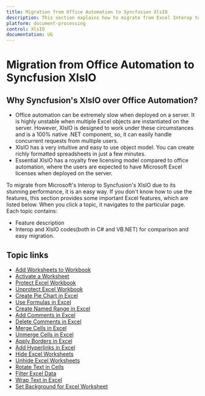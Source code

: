 ```yaml
---
title: Migration from Office Automation to Syncfusion XlsIO
description: This section explains how to migrate from Excel Interop to Syncfusion's XlsIO.
platform: document-processing
control: XlsIO
documentation: UG
---
```


# Migration from Office Automation to Syncfusion XlsIO

## Why Syncfusion's XlsIO over Office Automation?

* Office automation can be extremely slow when deployed on a server. It is highly unstable when multiple Excel objects are instantiated on the server. However, XlsIO is designed to work under these circumstances and is a 100% native .NET component, so, it can easily handle concurrent requests from multiple users.
* XlsIO has a very intuitive and easy to use object model. You can create richly formatted spreadsheets in just a few minutes.
* Essential XlsIO has a royalty free licensing model compared to office automation, where the users are expected to have Microsoft Excel licenses when deployed on the server.

To migrate from Microsoft's Interop to Syncfusion's XlsIO due to its stunning performance, it is an easy way. If you don't know how to use the features, this section provides some important Excel features, which are listed below. When you click a topic, it navigates to the particular page. Each topic contains:

* Feature description
* Interop and XlsIO codes(both in C# and VB.NET) for comparison and easy migration.

## Topic links

* [Add Worksheets to Workbook](https://help.syncfusion.com/file-formats/xlsio/migrate-from-office-automation-to-syncfusion-xlsio/add-worksheets-to-workbook)
* [Activate a Worksheet](https://help.syncfusion.com/file-formats/xlsio/migrate-from-office-automation-to-syncfusion-xlsio/activate-a-worksheet)
* [Protect Excel Workbook](https://help.syncfusion.com/file-formats/xlsio/migrate-from-office-automation-to-syncfusion-xlsio/protect-excel-workbook)
* [Unprotect Excel Workbook](https://help.syncfusion.com/file-formats/xlsio/migrate-from-office-automation-to-syncfusion-xlsio/unprotect-excel-workbook)
* [Create Pie Chart in Excel](https://help.syncfusion.com/file-formats/xlsio/migrate-from-office-automation-to-syncfusion-xlsio/create-pie-chart-in-excel)
* [Use Formulas in Excel](https://help.syncfusion.com/file-formats/xlsio/migrate-from-office-automation-to-syncfusion-xlsio/use-formulas-in-excel)
* [Create Named Range in Excel](https://help.syncfusion.com/file-formats/xlsio/migrate-from-office-automation-to-syncfusion-xlsio/create-named-range-in-excel)
* [Add Comments in Excel](https://help.syncfusion.com/file-formats/xlsio/migrate-from-office-automation-to-syncfusion-xlsio/add-comments-in-excel)
* [Delete Comments in Excel](https://help.syncfusion.com/file-formats/xlsio/migrate-from-office-automation-to-syncfusion-xlsio/delete-comments-in-excel)
* [Merge Cells in Excel](https://help.syncfusion.com/file-formats/xlsio/migrate-from-office-automation-to-syncfusion-xlsio/merge-cells-in-excel)
* [Unmerge Cells in Excel](https://help.syncfusion.com/file-formats/xlsio/migrate-from-office-automation-to-syncfusion-xlsio/unmerge-cells-in-excel)
* [Apply Borders in Excel](https://help.syncfusion.com/file-formats/xlsio/migrate-from-office-automation-to-syncfusion-xlsio/apply-borders-in-excel)
* [Add Hyperlinks in Excel](https://help.syncfusion.com/file-formats/xlsio/migrate-from-office-automation-to-syncfusion-xlsio/add-hyperlinks-in-excel)
* [Hide Excel Worksheets](https://help.syncfusion.com/file-formats/xlsio/migrate-from-office-automation-to-syncfusion-xlsio/hide-excel-worksheets)
* [Unhide Excel Worksheets](https://help.syncfusion.com/file-formats/xlsio/migrate-from-office-automation-to-syncfusion-xlsio/unhide-excel-worksheets)
* [Rotate Text in Cells](https://help.syncfusion.com/file-formats/xlsio/migrate-from-office-automation-to-syncfusion-xlsio/rotate-text-in-cells)
* [Filter Excel Data](https://help.syncfusion.com/file-formats/xlsio/migrate-from-office-automation-to-syncfusion-xlsio/filter-excel-data)
* [Wrap Text in Excel](https://help.syncfusion.com/file-formats/xlsio/migrate-from-office-automation-to-syncfusion-xlsio/wrap-text-in-excel)
* [Set Background for Excel Worksheet](https://help.syncfusion.com/file-formats/xlsio/migrate-from-office-automation-to-syncfusion-xlsio/set-background-for-excel-worksheet)